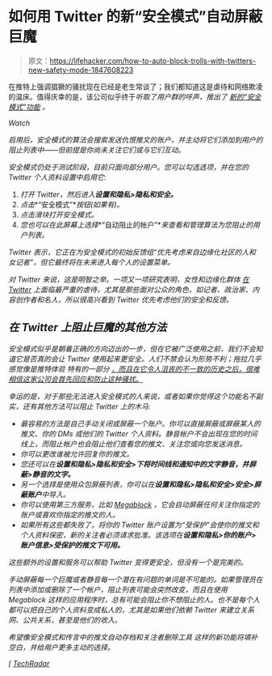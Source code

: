 # 如何用 Twitter 的新“安全模式”自动屏蔽巨魔

> 原文：<https://lifehacker.com/how-to-auto-block-trolls-with-twitters-new-safety-mode-1847608223>

在推特上强调猖獗的骚扰现在已经是老生常谈了；我们都知道这是虐待和网络欺凌的温床。值得庆幸的是，该公司似乎终于*听取了用户群的呼声，推出了 [新的“安全模式”功能](https://blog.twitter.com/en_us/topics/product/2021/introducing-safety-mode) 。* 

*Watch*

*启用后，安全模式的算法会搜索发送仇恨推文的账户，并主动将它们添加到用户的阻止列表中——但前提是你尚未关注它们或与它们互动。*

*安全模式仍处于测试阶段，目前只面向部分用户。您可以勾选选项，并在您的 Twitter 个人资料设置中启用它:*

1.  *打开 Twitter，然后进入**设置和隐私>隐私和安全。***
2.  *点击**“安全模式”**按钮(如果有)。*
3.  *点击滑块打开安全模式。*
4.  *您也可以在此屏幕上选择**“自动阻止的帐户”**来查看和管理算法为您阻止的用户列表。*

*Twitter 表示，它正在为安全模式的初始反馈组“优先考虑来自边缘化社区的人和女记者”，但它最终将在未来进入每个人的设置菜单。*

*对 Twitter 来说，这是明智之举。一项又一项研究表明，女性和边缘化群体 [在 Twitter](https://www.amnesty.org/en/latest/news/2018/03/online-violence-against-women-chapter-6/) 上面临最严重的虐待，尤其是那些面对公众的角色，如记者、政治家、内容创作者和名人，所以很高兴看到 Twitter 优先考虑他们的安全和反馈。*

## *在 Twitter 上阻止巨魔的其他方法*

*安全模式似乎是朝着正确的方向迈出的一步，但在它被广泛使用之前，我们不会知道它是否真的会让 Twitter 使用起来更安全。人们不禁会认为形势不利；拖拉几乎感觉像是推特体验 特有的一部分 [，而且在它令人沮丧的不一致的历史之后，很难相信这家公司会首先回应和防止这种骚扰。](https://thenextweb.com/news/twitter-design-encourages-hostility-controversy-heres-what-needs-change-syndication?utm_source=feedburner&utm_medium=feed&utm_campaign=Feed%3A+TheNextWeb+%28The+Next+Web+All+Stories%29)*

*幸运的是，对于那些无法进入安全模式的人来说，或者如果你觉得这个功能名不副实，还有其他方法可以阻止 Twitter 上的木马:*

*   *最容易的方法是自己手动关闭或屏蔽一个账户。你可以直接屏蔽或屏蔽某人的推文、你的 DMs 或他们的 Twitter 个人资料。静音帐户不会出现在您的时间线上，而阻止帐户也会阻止他们查看您的推文、关注您或向您发送消息。*
*   *你可以更改谁被允许回复你的推文。*
*   *您还可以在**设置和隐私>隐私和安全>下将时间线和通知中的文字静音，并屏蔽>静音的文字。***
*   *另一个选择是使用众包屏蔽列表，你可以在**设置和隐私>隐私和安全>安全>屏蔽账户**中导入。*
*   *你可以使用第三方服务，比如 [Megablock](https://megablock.xyz/) ，它会自动屏蔽任何关注你指定的账户或喜欢你指定的推文的人。*
*   *如果所有这些都失败了，将你的 Twitter 账户设置为“受保护”会使你的推文和个人资料保密，新的关注者必须请求批准。该选项在**设置和隐私>你的账户>账户信息>受保护的推文下可用。***

*这些额外的设置和服务可以帮助 Twitter 变得更安全，但没有一个是完美的。* 

*手动屏蔽每一个巨魔或者静音每一个潜在有问题的单词是不可能的。如果管理员在列表中添加或删除了一个帐户，阻止列表可能会突然改变，而且在使用 Megablock 这样的应用程序时，总有可能会阻止你不想阻止的人。也不是每个人都可以把自己的个人资料变成私人的，尤其是如果他们依赖 Twitter 来建立关系网、公共关系，甚至是他们的收入。* 

*希望像安全模式和传言中的推文自动存档和关注者删除工具 这样的新功能将填补空白，并给用户更多主动的选择。*

*[ [TechRadar](https://www.techradar.com/news/twitter-gets-new-feature-that-can-automatically-block-trolls)*